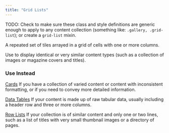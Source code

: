 ```yaml
---
title: "Grid Lists"
---
```


TODO: Check to make sure these class and style definitions are generic enough to apply to any content collection (something like: `.gallery, .grid-list`); or create a `grid-list` mixin.

A repeated set of tiles arrayed in a grid of cells with one or more columns.

Use to display identical or very similar content types (such as a collection of images or magazine covers and titles).

### Use Instead

[Cards](/patterns/components/cards/) If you have a collection of varied content or content with inconsistent formatting, or if you need to convey more detailed information.

[Data Tables](/patterns/components/data-tables/) If your content is made up of raw tabular data, usually including a header row and three or more columns.

[Row Lists](/patterns/components/row-lists/) If your collection is of similar content and only one or two lines, such as a list of titles with very small thumbnail images or a directory of pages.
